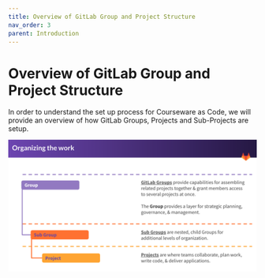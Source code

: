 ```yaml
---
title: Overview of GitLab Group and Project Structure
nav_order: 3
parent: Introduction
---
```

# Overview of GitLab Group and Project Structure

In order to understand the set up process for Courseware as Code, we will provide an overview of how GitLab Groups, Projects and Sub-Projects are setup.


![organizing_work](attached_files/images/organizing_work.png)
